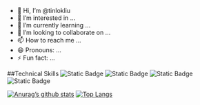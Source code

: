 - 👋 Hi, I’m @tinlokliu
- 👀 I’m interested in ...
- 🌱 I’m currently learning ...
- 💞️ I’m looking to collaborate on ...
- 📫 How to reach me ...
- 😄 Pronouns: ...
- ⚡ Fun fact: ...
  
##Technical Skills
![Static Badge](https://img.shields.io/badge/Code-Java-red)
![Static Badge](https://img.shields.io/badge/Code-Python-blue)
![Static Badge](https://img.shields.io/badge/Code-HTML-yellow)
![Static Badge](https://img.shields.io/badge/Code-Sigma16-purple)




[![Anurag’s github stats](https://github-readme-stats.vercel.app/api?username=tinlokliu)](https://github.com/tinlokliu)
[![Top Langs](https://github-readme-stats.vercel.app/api/top-langs/?username=tinlokliu&layout=compact)](https://github.com/tinlokliu)
<!---
tinlokliu/tinlokliu is a ✨ special ✨ repository because its `README.md` (this file) appears on your GitHub profile.
You can click the Preview link to take a look at your changes.
--->
